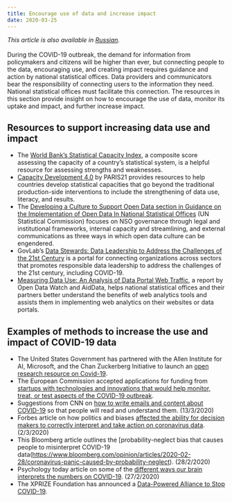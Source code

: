 ```yaml
---
title: Encourage use of data and increase impact
date: 2020-03-25
---
```


_This article is also available in
[Russian](/encourage-use-of-data-and-increase-impact-RU.pdf)._<br/><br/>During
the COVID-19 outbreak, the demand for information from policymakers and citizens
will be higher than ever, but connecting people to the data, encouraging use,
and creating impact requires guidance and action by national statistical
offices. Data providers and communicators bear the responsibility of connecting
users to the information they need. National statistical offices must facilitate
this connection. The resources in this section provide insight on how to
encourage the use of data, monitor its uptake and impact, and further increase
impact.

## Resources to support increasing data use and impact

- The
  [World Bank’s Statistical Capacity Index](http://datatopics.worldbank.org/statisticalcapacity/),
  a composite score assessing the capacity of a country’s statistical system, is
  a helpful resource for assessing strengths and weaknesses.
- [Capacity Development 4.0](https://paris21.org/capacity-development-40) by
  PARIS21 provides resources to help countries develop statistical capacities
  that go beyond the traditional production-side interventions to include the
  strengthening of data use, literacy, and results.
- The
  [Developing a Culture to Support Open Data section in Guidance on the Implementation of Open Data In National Statistical Offices](https://unstats.un.org/unsd/statcom/51st-session/documents/BG-Item3v-Guidance_OD-E.pdf)
  (UN Statistical Commission) focuses on NSO governance through legal and
  institutional frameworks, internal capacity and streamlining, and external
  communications as three ways in which open data culture can be engendered.
- GovLab’s
  [Data Stewards: Data Leadership to Address the Challenges of the 21st Century](http://thegovlab.org/data-stewards-data-leadership-to-address-the-challenges-of-the-21st-century/)
  is a portal for connecting organizations across sectors that promotes
  responsible data leadership to address the challenges of the 21st century,
  including COVID-19.
- [Measuring Data Use: An Analysis of Data Portal Web Traffic](https://opendatawatch.com/publications/measuring-data-use/),
  a report by Open Data Watch and AidData, helps national statistical offices
  and their partners better understand the benefits of web analytics tools and
  assists them in implementing web analytics on their websites or data portals.

## Examples of methods to increase the use and impact of COVID-19 data

- The United States Government has partnered with the Allen Institute for AI,
  Microsoft, and the Chan Zuckerberg Initiative to launch an
  [open research resource on Covid-19](https://pages.semanticscholar.org/coronavirus-research).
- The European Commission accepted applications for funding from
  [startups with technologies and innovations that would help monitor, treat, or test aspects of the COVID-19 outbreak](https://ec.europa.eu/info/news/startups-and-smes-innovative-solutions-welcome-2020-mar-13_en).
- Suggestions from CNN on
  [how to write emails and content about COVID-19](https://edition.cnn.com/2020/03/13/opinions/coronavirus-emails-effective-messaging-rogers/index.html)
  so that people will read and understand them. (13/3/2020)
- Forbes article on how politics and biases
  [affected the ability for decision makers to correctly interpret and take action on coronavirus data](https://www.forbes.com/sites/hershshefrin/2020/03/02/coronavirus-politics-infects-us-as-it-infected-china/#42429eadd8a0).
  (2/3/2020)
- This Bloomberg article outlines the [probability-neglect bias that causes
  people to misinterpret COVID-19
  data(https://www.bloomberg.com/opinion/articles/2020-02-28/coronavirus-panic-caused-by-probability-neglect).
  (28/2/2020)
- Psychology today article on some of the
  [different ways our brain interprets the numbers on COVID-19](https://www.psychologytoday.com/us/blog/culture-mind-and-brain/202002/the-coronavirus-is-much-worse-you-think).
  (27/2/2020)
- The XPRIZE Foundation has announced a
  [Data-Powered Alliance to Stop COVID-19](https://go.xprize.org/fight-covid19/).
